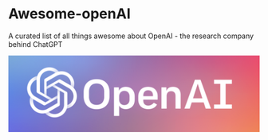 # Awesome-openAI
A curated list of all things awesome about OpenAI - the research company behind ChatGPT

<img src="banner.png" />

